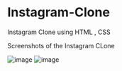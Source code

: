 # Instagram-Clone
Instagram Clone using HTML , CSS

Screenshots of the Instagram CLone

![image](https://user-images.githubusercontent.com/74784319/144477731-6c01bf9d-da38-43f3-a877-e0eb45345993.png)
![image](https://user-images.githubusercontent.com/74784319/144477783-04021240-f231-4519-9440-eec0c5093618.png)
